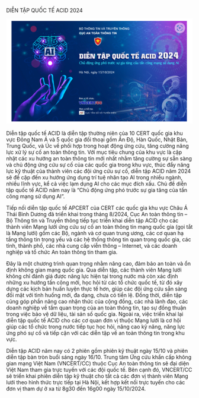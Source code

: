 DIỄN TẬP QUỐC TẾ ACID 2024

![image 1](writeup/image/1.png)

Diễn tập quốc tế ACID là diễn tập thường niên của 10 CERT quốc gia khu vực Đông Nam Á và 5 quốc gia đối thoại gồm Ấn Độ, Hàn Quốc, Nhật Bản, Trung Quốc, và Úc về phối hợp trong hoạt động ứng cứu, tăng cường năng lực xử lý sự cố an toàn thông tin. Với mục tiêu chung của khu vực là cập nhật các xu hướng an toàn thông tin mới nhất nhằm tăng cường sự sẵn sàng và chủ động ứng cứu sự cố của các quốc gia trong khu vực, thúc đẩy năng lực kỹ thuật của thành viên các đội ứng cứu sự cố, diễn tập ACID năm 2024 sẽ đề cập đến xu hướng ứng dụng trí tuệ nhân tạo AI trong nhiều ngành, nhiều lĩnh vực, kể cả việc lạm dụng AI cho các mục đích xấu. Chủ đề diễn tập quốc tế ACID năm nay là “Chủ động ứng phó trước sự gia tăng của tấn công mạng sử dụng AI”.

Tiếp nối diễn tập quốc tế APCERT của CERT các quốc gia khu vực Châu Á Thái Bình Dương đã triển khai trong tháng 8/2024, Cục An toàn thông tin – Bộ Thông tin và Truyền thông tiếp tục triển khai diễn tập ACID cho các thành viên Mạng lưới ứng cứu sự cố an toàn thông tin mạng quốc gia (gọi tắt là Mạng lưới) gồm các Bộ, ngành và cơ quan trung ương, các cơ quan hạ tầng thông tin trọng yếu và các hệ thống thông tin quan trọng quốc gia, các tỉnh, thành phố, các nhà cung cấp viễn thông – Internet, và các doanh nghiệp và tổ chức An toàn thông tin tham gia.

Đây là một chương trình quan trọng nhằm nâng cao, đảm bảo an toàn và ổn định không gian mạng quốc gia. Qua diễn tập, các thành viên Mạng lưới không chỉ đánh giá được năng lực hiện tại trong nước mà còn xác định những xu hướng tấn công mới, học hỏi từ các tổ chức quốc tế, từ đó xây dựng các kịch bản huấn luyện thực tế hơn, giúp các đội ứng cứu sẵn sàng đối mặt với tình huống mới, đa dạng, chưa có tiền lệ. Đồng thời, diễn tập cũng góp phần nâng cao nhận thức của cộng đồng, các nhà lãnh đạo, các doanh nghiệp về tầm quan trọng của an toàn thông tin, tạo sự đồng thuận trong việc bảo vệ dữ liệu, tài sản số quốc gia. Ngoài ra, việc triển khai lại diễn tập quốc tế ACID cho các cơ quan đơn vị thuộc Mạng lưới là cơ hội giúp các tổ chức trong nước tiếp tục học hỏi, nâng cao kỹ năng, năng lực ứng phó sự cố và tiếp cận với các diễn tập về an toàn thông tin trong khu vực.

Diễn tập ACID năm nay có 2 phiên gồm phiên kỹ thuật ngày 15/10 và phiên diễn tập bàn tròn buổi sáng ngày 16/10. Trung tâm Ứng cứu khẩn cấp không gian mạng Việt Nam (VNCERT/CC) thuộc Cục An toàn thông tin sẽ đại diện Việt Nam tham gia trực tuyến với các đội quốc tế. Bên cạnh đó, VNCERT/CC sẽ triển khai phiên diễn tập kỹ thuật cho tất cả các đơn vị thành viên Mạng lưới theo hình thức trực tiếp tại Hà Nội, kết hợp kết nối trực tuyến cho các đơn vị tham dự ở xa từ 8g30 đến 16g00 ngày 15/10/2024.